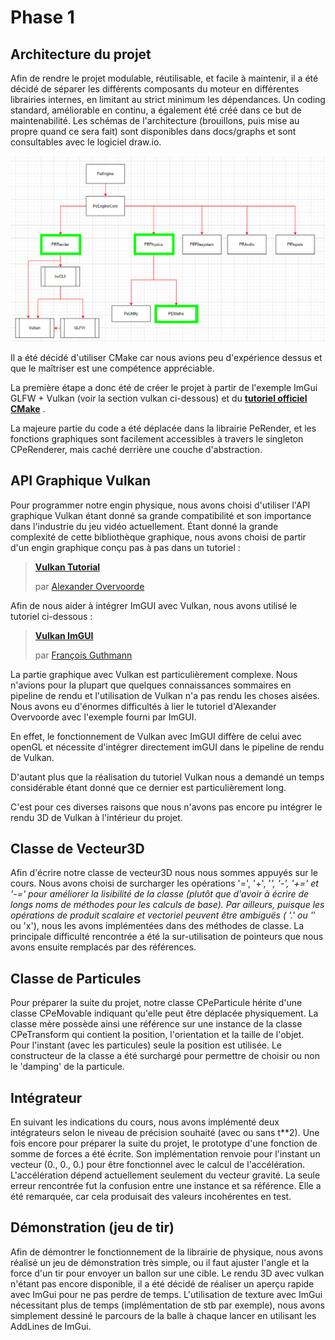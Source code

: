 # Phase 1


## Architecture du projet


Afin de rendre le projet modulable, réutilisable, et facile à maintenir, il a été décidé de séparer les différents composants du moteur en différentes librairies internes, en limitant au strict minimum les dépendances. 
Un coding standard, améliorable en continu, a également été créé dans ce but de maintenabilité. 
Les schémas de l'architecture (brouillons, puis mise au propre quand ce sera fait) sont disponibles dans docs/graphs et sont consultables avec le logiciel draw.io.


![Schéma des dépendances des librairies, avec le moteur dépendant de PeRender et PePhysic, cette dernière dépendant de PeMaths](image.png)


Il a été décidé d'utiliser CMake car nous avions peu d'expérience dessus et que le maîtriser est une compétence appréciable.


La première étape a donc été de créer le projet à partir de l'exemple ImGui GLFW + Vulkan (voir la section vulkan ci-dessous) et du 
**[tutoriel officiel CMake](https:,,cmake.org,cmake,help,latest,guide,tutorial,index.html)** .


La majeure partie du code a été déplacée dans la librairie PeRender, et les fonctions graphiques sont facilement accessibles à travers le singleton CPeRenderer, mais caché derrière une couche d'abstraction.


## API Graphique Vulkan


 Pour programmer notre engin physique, nous avons choisi d'utiliser l'API graphique Vulkan étant donné sa grande compatibilité et son importance dans l'industrie du jeu vidéo actuellement. 
 Étant donné la grande complexité de cette bibliothèque graphique, nous avons choisi de partir d'un engin graphique conçu pas à pas dans un tutoriel :


 > **[Vulkan Tutorial](https:,,vulkan-tutorial.com,)**
 >
 > par [Alexander Overvoorde](https:,,www.linkedin.com,in,overv,?originalSubdomain=nl)


 Afin de nous aider à intégrer ImGUI avec Vulkan, nous avons utilisé le tutoriel ci-dessous :


 > **[Vulkan ImGUI](https:,,frguthmann.github.io,posts,vulkan_imgui,)**
 >
 > par [François Guthmann](https:,,www.linkedin.com,in,frguthmann,?originalSubdomain=fr)


 La partie graphique avec Vulkan est particulièrement complexe. Nous n'avions pour la plupart que quelques connaissances sommaires en pipeline de rendu et l'utilisation de Vulkan n'a pas rendu les choses aisées. 
 Nous avons eu d'énormes difficultés à lier le tutoriel d'Alexander Overvoorde avec l'exemple fourni par ImGUI. 


 En effet, le fonctionnement de Vulkan avec ImGUI diffère de celui avec openGL et nécessite d'intégrer directement imGUI dans le pipeline de rendu de Vulkan.


 D'autant plus que la réalisation du tutoriel Vulkan nous a demandé un temps considérable étant donné que ce dernier est particulièrement long.


 C'est pour ces diverses raisons que nous n'avons pas encore pu intégrer le rendu 3D de Vulkan à l'intérieur du projet.


 ## Classe de Vecteur3D


 Afin d'écrire notre classe de vecteur3D nous nous sommes appuyés sur le cours.
 Nous avons choisi de surcharger les opérations '=', '+', '*', '-', '+=' et '-=' pour améliorer la lisibilité de la classe (plutôt que d'avoir à écrire de longs noms de méthodes pour les calculs de base).
 Par ailleurs, puisque les opérations de produit scalaire et vectoriel peuvent être ambiguës ( '.' ou '*' ou 'x'), nous les avons implémentées dans des méthodes de classe.
 La principale difficulté rencontrée a été la sur-utilisation de pointeurs que nous avons ensuite remplacés par des références.


 ## Classe de Particules


 Pour préparer la suite du projet, notre classe CPeParticule hérite d'une classe CPeMovable indiquant qu'elle peut être déplacée physiquement.
 La classe mère possède ainsi une référence sur une instance de la classe CPeTransform qui contient la position, l'orientation et la taille de l'objet.
 Pour l'instant (avec les particules) seule la position est utilisée.
 Le constructeur de la classe a été surchargé pour permettre de choisir ou non le 'damping' de la particule.


 ## Intégrateur


 En suivant les indications du cours, nous avons implémenté deux intégrateurs selon le niveau de précision souhaité (avec ou sans t**2).
 Une fois encore pour préparer la suite du projet, le prototype d'une fonction de somme de forces a été écrite. Son implémentation renvoie pour l'instant un vecteur (0., 0., 0.) pour être fonctionnel avec le calcul de l'accélération.
 L'accélération dépend actuellement seulement du vecteur gravité.
 La seule erreur rencontrée fut la confusion entre une instance et sa référence. Elle a été remarquée, car cela produisait des valeurs incohérentes en test.


 ## Démonstration (jeu de tir)


 Afin de démontrer le fonctionnement de la librairie de physique, nous avons réalisé un jeu de démonstration très simple, ou il faut ajuster l'angle et la force d'un tir pour envoyer un ballon sur une cible.
 Le rendu 3D avec vulkan n'étant pas encore disponible, il a été décidé de réaliser un aperçu rapide avec ImGui pour ne pas perdre de temps. 
 L'utilisation de texture avec ImGui nécessitant plus de temps (implémentation de stb par exemple), nous avons simplement dessiné le parcours de la balle à chaque lancer en utilisant les AddLines de ImGui.
